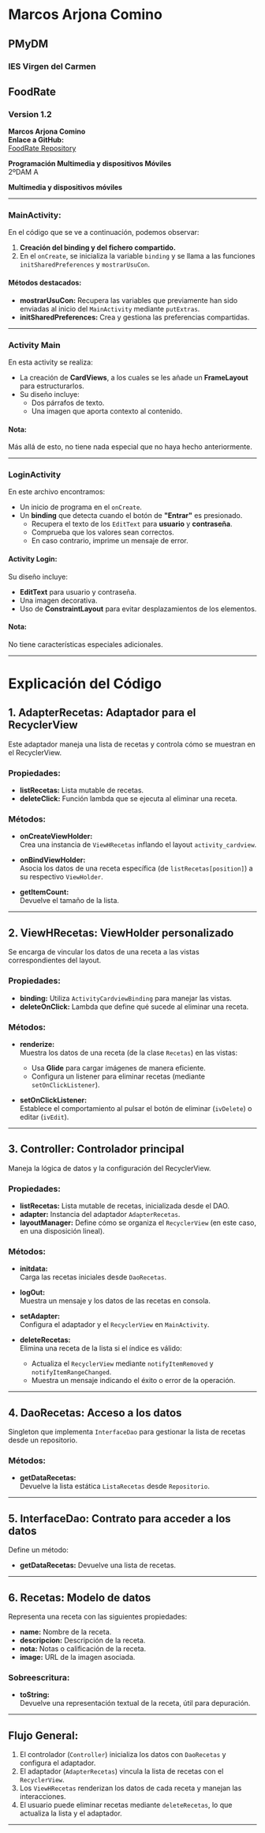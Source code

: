# Marcos Arjona Comino  
## PMyDM  
### IES Virgen del Carmen  

## FoodRate  
### Version 1.2  

**Marcos Arjona Comino**  
**Enlace a GitHub:**  
[FoodRate Repository](https://github.com/marcosarjonaa/FoodRate)  

**Programación Multimedia y dispositivos Móviles**  
2ºDAM A  

**Multimedia y dispositivos móviles**

---

### MainActivity:  
En el código que se ve a continuación, podemos observar:  
1. **Creación del binding y del fichero compartido.**  
2. En el `onCreate`, se inicializa la variable `binding` y se llama a las funciones `initSharedPreferences` y `mostrarUsuCon`.  

#### Métodos destacados:  
- **mostrarUsuCon:** Recupera las variables que previamente han sido enviadas al inicio del `MainActivity` mediante `putExtras`.  
- **initSharedPreferences:** Crea y gestiona las preferencias compartidas.  

---

### Activity Main  
En esta activity se realiza:  
- La creación de **CardViews**, a los cuales se les añade un **FrameLayout** para estructurarlos.  
- Su diseño incluye:
  - Dos párrafos de texto.
  - Una imagen que aporta contexto al contenido.  

#### Nota:  
Más allá de esto, no tiene nada especial que no haya hecho anteriormente.

---

### LoginActivity  
En este archivo encontramos:  
- Un inicio de programa en el `onCreate`.  
- Un **binding** que detecta cuando el botón de **"Entrar"** es presionado.  
  - Recupera el texto de los `EditText` para **usuario** y **contraseña**.  
  - Comprueba que los valores sean correctos.  
  - En caso contrario, imprime un mensaje de error.  

#### Activity Login:  
Su diseño incluye:  
- **EditText** para usuario y contraseña.  
- Una imagen decorativa.  
- Uso de **ConstraintLayout** para evitar desplazamientos de los elementos.  

#### Nota:  
No tiene características especiales adicionales.

---

# Explicación del Código

## **1. AdapterRecetas: Adaptador para el RecyclerView**
Este adaptador maneja una lista de recetas y controla cómo se muestran en el RecyclerView.

### **Propiedades:**
- **listRecetas:** Lista mutable de recetas.
- **deleteClick:** Función lambda que se ejecuta al eliminar una receta.

### **Métodos:**
- **onCreateViewHolder:**  
  Crea una instancia de `ViewHRecetas` inflando el layout `activity_cardview`.
  
- **onBindViewHolder:**  
  Asocia los datos de una receta específica (de `listRecetas[position]`) a su respectivo `ViewHolder`.

- **getItemCount:**  
  Devuelve el tamaño de la lista.

---

## **2. ViewHRecetas: ViewHolder personalizado**
Se encarga de vincular los datos de una receta a las vistas correspondientes del layout.

### **Propiedades:**
- **binding:** Utiliza `ActivityCardviewBinding` para manejar las vistas.
- **deleteOnClick:** Lambda que define qué sucede al eliminar una receta.

### **Métodos:**
- **renderize:**  
  Muestra los datos de una receta (de la clase `Recetas`) en las vistas:
  - Usa **Glide** para cargar imágenes de manera eficiente.
  - Configura un listener para eliminar recetas (mediante `setOnClickListener`).

- **setOnClickListener:**  
  Establece el comportamiento al pulsar el botón de eliminar (`ivDelete`) o editar (`ivEdit`).

---

## **3. Controller: Controlador principal**
Maneja la lógica de datos y la configuración del RecyclerView.

### **Propiedades:**
- **listRecetas:** Lista mutable de recetas, inicializada desde el DAO.
- **adapter:** Instancia del adaptador `AdapterRecetas`.
- **layoutManager:** Define cómo se organiza el `RecyclerView` (en este caso, en una disposición lineal).

### **Métodos:**
- **initdata:**  
  Carga las recetas iniciales desde `DaoRecetas`.

- **logOut:**  
  Muestra un mensaje y los datos de las recetas en consola.

- **setAdapter:**  
  Configura el adaptador y el `RecyclerView` en `MainActivity`.

- **deleteRecetas:**  
  Elimina una receta de la lista si el índice es válido:
  - Actualiza el `RecyclerView` mediante `notifyItemRemoved` y `notifyItemRangeChanged`.
  - Muestra un mensaje indicando el éxito o error de la operación.

---

## **4. DaoRecetas: Acceso a los datos**
Singleton que implementa `InterfaceDao` para gestionar la lista de recetas desde un repositorio.

### **Métodos:**
- **getDataRecetas:**  
  Devuelve la lista estática `ListaRecetas` desde `Repositorio`.

---

## **5. InterfaceDao: Contrato para acceder a los datos**
Define un método:
- **getDataRecetas:** Devuelve una lista de recetas.

---

## **6. Recetas: Modelo de datos**
Representa una receta con las siguientes propiedades:
- **name:** Nombre de la receta.
- **descripcion:** Descripción de la receta.
- **nota:** Notas o calificación de la receta.
- **image:** URL de la imagen asociada.

### **Sobreescritura:**
- **toString:**  
  Devuelve una representación textual de la receta, útil para depuración.

---

## **Flujo General:**
1. El controlador (`Controller`) inicializa los datos con `DaoRecetas` y configura el adaptador.
2. El adaptador (`AdapterRecetas`) vincula la lista de recetas con el `RecyclerView`.
3. Los `ViewHRecetas` renderizan los datos de cada receta y manejan las interacciones.
4. El usuario puede eliminar recetas mediante `deleteRecetas`, lo que actualiza la lista y el adaptador.

---

